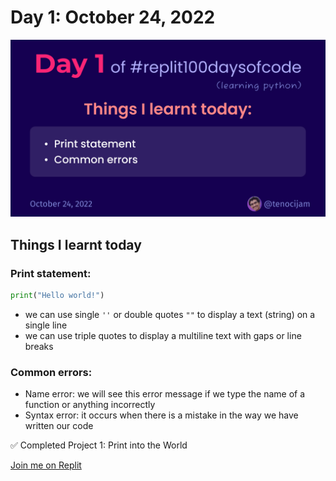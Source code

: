 # Day 1: October 24, 2022

![Day 1](Day1.jpg)

## Things I learnt today

### Print statement:
```python
print("Hello world!")
```
- we can use single `''` or double quotes `""` to display a text (string) on a single line
- we can use triple quotes to display a multiline text with gaps or line breaks

### Common errors:
- Name error: we will see this error message if we type the name of a function or anything incorrectly
- Syntax error: it occurs when there is a mistake in the way we have written our code

✅ Completed Project 1: Print into the World

[Join me on Replit](https://join.replit.com/python)